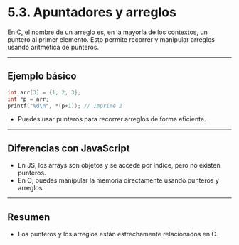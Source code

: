 # 5.3. Apuntadores y arreglos

En C, el nombre de un arreglo es, en la mayoría de los contextos, un puntero al primer elemento. Esto permite recorrer y manipular arreglos usando aritmética de punteros.

---

## Ejemplo básico

```c
int arr[3] = {1, 2, 3};
int *p = arr;
printf("%d\n", *(p+1)); // Imprime 2
```

- Puedes usar punteros para recorrer arreglos de forma eficiente.

---

## Diferencias con JavaScript

- En JS, los arrays son objetos y se accede por índice, pero no existen punteros.
- En C, puedes manipular la memoria directamente usando punteros y arreglos.

---

## Resumen

- Los punteros y los arreglos están estrechamente relacionados en C.
